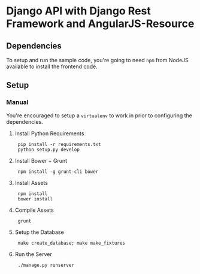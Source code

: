 # Django API with Django Rest Framework and AngularJS-Resource

## Dependencies

To setup and run the sample code, you're going to need `npm` from NodeJS available to install the frontend code.

## Setup

### Manual

You're encouraged to setup a `virtualenv` to work in prior to configuring the dependencies.

1. Install Python Requirements

        pip install -r requirements.txt
        python setup.py develop

2. Install Bower + Grunt

		npm install -g grunt-cli bower

3. Install Assets

        npm install
        bower install

4. Compile Assets

        grunt

5. Setup the Database

        make create_database; make make_fixtures

6. Run the Server

        ./manage.py runserver
